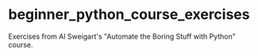 # beginner_python_course_exercises
Exercises from Al Sweigart's "Automate the Boring Stuff with Python" course.
